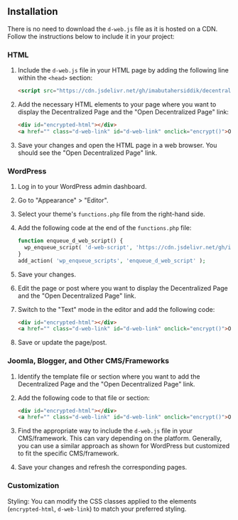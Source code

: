 ## Installation

There is no need to download the `d-web.js` file as it is hosted on a CDN. Follow the instructions below to include it in your project:

### HTML

1. Include the `d-web.js` file in your HTML page by adding the following line within the `<head>` section:

   ```html
   <script src="https://cdn.jsdelivr.net/gh/imabutahersiddik/decentralized-web@main/public/js/d-web.js"></script>
   ```

2. Add the necessary HTML elements to your page where you want to display the Decentralized Page and the "Open Decentralized Page" link:

   ```html
   <div id="encrypted-html"></div>
   <a href="" class="d-web-link" id="d-web-link" onclick="encrypt()">Open Decentralized Page</a>
   ```

3. Save your changes and open the HTML page in a web browser. You should see the "Open Decentralized Page" link.

### WordPress

1. Log in to your WordPress admin dashboard.

2. Go to "Appearance" > "Editor".

3. Select your theme's `functions.php` file from the right-hand side.

4. Add the following code at the end of the `functions.php` file:

   ```php
   function enqueue_d_web_script() {
     wp_enqueue_script( 'd-web-script', 'https://cdn.jsdelivr.net/gh/imabutahersiddik/decentralized-web@main/public/js/d-web.js', array(), '1.0', true );
   }
   add_action( 'wp_enqueue_scripts', 'enqueue_d_web_script' );
   ```

5. Save your changes.

6. Edit the page or post where you want to display the Decentralized Page and the "Open Decentralized Page" link.

7. Switch to the "Text" mode in the editor and add the following code:

   ```html
   <div id="encrypted-html"></div>
   <a href="" class="d-web-link" id="d-web-link" onclick="encrypt()">Open Decentralized Page</a>
   ```

8. Save or update the page/post.

### Joomla, Blogger, and Other CMS/Frameworks

1. Identify the template file or section where you want to add the Decentralized Page and the "Open Decentralized Page" link.

2. Add the following code to that file or section:

   ```html
   <div id="encrypted-html"></div>
   <a href="" class="d-web-link" id="d-web-link" onclick="encrypt()">Open Decentralized Page</a>
   ```

3. Find the appropriate way to include the `d-web.js` file in your CMS/framework. This can vary depending on the platform. Generally, you can use a similar approach as shown for WordPress but customized to fit the specific CMS/framework.

4. Save your changes and refresh the corresponding pages.

### Customization

Styling: You can modify the CSS classes applied to the elements (`encrypted-html`, `d-web-link`) to match your preferred styling.
